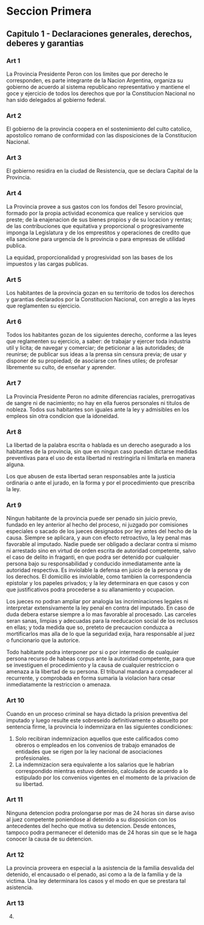 # Seccion Primera

## Capitulo 1 - Declaraciones generales, derechos, deberes y garantias

### Art 1

La Provincia Presidente Peron con los limites que por derecho le corresponden, es parte integrante de la Nacion Argentina, organiza su gobierno
de acuerdo al sistema republicano representativo y mantiene el goce y ejercicio de todos los derechos que por la Constitucion Nacional no han
sido delegados al gobierno federal.

### Art 2

El gobierno de la provincia coopera en el sostenimiento del culto catolico, apostolico romano de conformidad con las disposiciones de la Constitucion Nacional.

### Art 3

El gobierno residira en la ciudad de Resistencia, que se declara Capital de la Provincia.

### Art 4

La Provincia provee a sus gastos con los fondos del Tesoro provincial, formado por la propia actividad economica que realice y servicios que preste;
de la enajenacion de sus bienes propios y de su locacion y rentas;
de las contribuciones que equitativa y proporcional o progresivamente imponga la Legislatura y de los emprestitos y operaciones de credito que ella
sancione para urgencia de ls provincia o para empresas de utilidad publica.

La equidad, proporcionalidad y progresividad son las bases de los impuestos y las cargas publicas.

### Art 5

Los habitantes de la provincia gozan en su territorio de todos los derechos y garantias declarados por la Constitucion Nacional, con arreglo a las leyes
que reglamenten su ejercicio.

### Art 6

Todos los habitantes gozan de los siguientes derecho, conforme a las leyes que reglamenten su ejercicio, a saber: de trabajar y ejercer
toda industria util y licita;
de navegar y comerciar;
de peticionar a las autoridades;
de reunirse;
de publicar sus ideas a la prensa sin censura previa;
de usar y disponer de su propiedad;
de asociarse con fines utiles;
de profesar libremente su culto,
de enseñar y
aprender.

### Art 7

La Provincia Presidente Peron no admite diferencias raciales, prerrogativas de sangre ni de nacimiento;
no hay en ella fueros personales ni titulos de nobleza.
Todos sus habitantes son iguales ante la ley y admisibles en los empleos sin otra condicion que la idoneidad.

### Art 8

La libertad de la palabra escrita o hablada es un derecho asegurado a los habitantes de la provincia, sin que en ningun caso puedan dictarse medidas preventivas para el uso de esta libertad ni restringirla ni limitarla en manera alguna.

Los que abusen de esta libertad seran responsables ante la justicia ordinaria o ante el jurado, en la forma y por el procedimiento que prescriba la ley.

### Art 9

Ningun habitante de la provincia puede ser penado sin juicio previo, fundado en ley anterior al hecho del proceso, ni juzgado por comisiones
especiales o sacado de los jueces designados por ley antes del hecho de la causa.
Siempre se aplicara, y aun con efecto retroactivo, la ley penal mas favorable al imputado.
Nadie puede ser obligado a declarar contra si mismo ni arrestado sino en virtud de orden escrita de autoridad competente, salvo el caso de 
delito in fraganti, en que podra ser detenido por cualquier persona bajo su responsabilidad y conducido inmediatamente ante la autoridad respectiva.
Es inviolable la defensa en juicio de la persona y de los derechos.
El domicilio es inviolable, como tambien la correspondencia epistolar y los papeles privados;
y la ley determinara en que casos y con que justificativos podra procederse a su allanamiento y ocupacion.

Los jueces no podran ampliar por analogia las incriminaciones legales ni interpretar extensivamente la ley penal en contra del imputado.
En caso de duda debera estarse siempre a lo mas favorable al procesado.
Las carceles seran sanas, limpias y adecuadas para la reeducacion social de los reclusos en ellas; y toda medida que so, preteto de precaucion
conduzca a mortificarlos mas alla de lo que la seguridad exija, hara responsable al juez o funcionario que la autorice.

Todo habitante podra interponer por si o por intermedio de cualquier persona recurso de habeas corpus ante la autoridad competente,
para que se investiguen el procedimiento y la causa de cualquier restriccion o amenaza a la libertad de su persona.
El tribunal mandara a compadecer al recurrente, y comprobada en forma sumaria la violacion hara cesar inmediatamente la restriccion o amenaza.

### Art 10

Cuando en un proceso criminal se haya dictado la prision preventiva del imputado y luego resulte este sobreseido definitivamente o absuelto por
sentencia firme, la provincia lo indemnizara en las siguientes condiciones:

1. Solo recibiran indemnizacion aquellos que este calificados como obreros o empleados en los convenios de trabajo emanados de entidades que se rigen por la ley nacional de asociaciones profesionales.
2. La indemnizacion sera equivalente a los salarios que le habrian correspondido mientras estuvo detenido, calculados de acuerdo a lo estipulado por los convenios vigentes en el momento de la privacion de su libertad.

### Art 11

Ninguna detencion podra prolongarse por mas de 24 horas sin darse aviso al juez competente poniendose al detenido a su disposicion con los 
antecedentes del hecho que motiva su detencion.
Desde entonces, tampoco podra permanecer el detenido mas de 24 horas sin que se le haga conocer la causa de su detencion.

### Art 12

La provincia proveera en especial a la asistencia de la familia desvalida del detenido, el encausado o el penado, asi como a la de la familia y de la victima.
Una ley determinara los casos y el modo en que se prestara tal asistencia.

### Art 13


4. 
